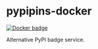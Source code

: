 # pypipins-docker

[![Docker
badge](http://docker0.serv.pw:8080/docku/pypipins)](https://registry.hub.docker.com/u/docku/pypipins/)

Alternative PyPI badge service.
